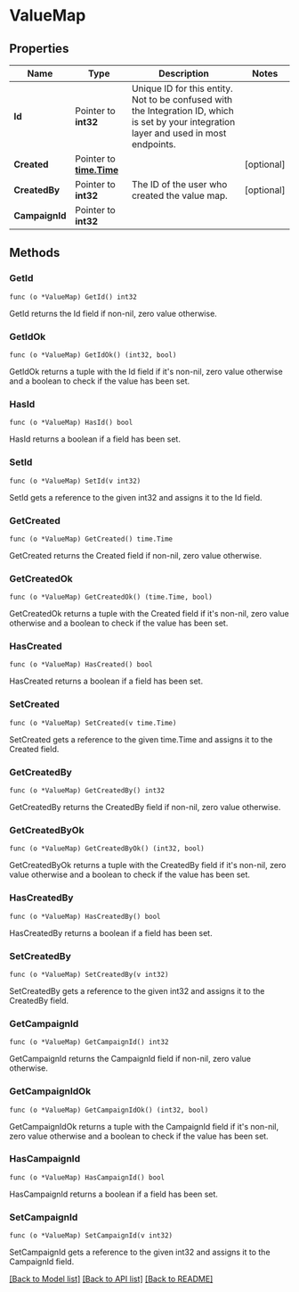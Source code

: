 # ValueMap

## Properties

Name | Type | Description | Notes
------------ | ------------- | ------------- | -------------
**Id** | Pointer to **int32** | Unique ID for this entity. Not to be confused with the Integration ID, which is set by your integration layer and used in most endpoints. | 
**Created** | Pointer to [**time.Time**](time.Time.md) |  | [optional] 
**CreatedBy** | Pointer to **int32** | The ID of the user who created the value map. | [optional] 
**CampaignId** | Pointer to **int32** |  | 

## Methods

### GetId

`func (o *ValueMap) GetId() int32`

GetId returns the Id field if non-nil, zero value otherwise.

### GetIdOk

`func (o *ValueMap) GetIdOk() (int32, bool)`

GetIdOk returns a tuple with the Id field if it's non-nil, zero value otherwise
and a boolean to check if the value has been set.

### HasId

`func (o *ValueMap) HasId() bool`

HasId returns a boolean if a field has been set.

### SetId

`func (o *ValueMap) SetId(v int32)`

SetId gets a reference to the given int32 and assigns it to the Id field.

### GetCreated

`func (o *ValueMap) GetCreated() time.Time`

GetCreated returns the Created field if non-nil, zero value otherwise.

### GetCreatedOk

`func (o *ValueMap) GetCreatedOk() (time.Time, bool)`

GetCreatedOk returns a tuple with the Created field if it's non-nil, zero value otherwise
and a boolean to check if the value has been set.

### HasCreated

`func (o *ValueMap) HasCreated() bool`

HasCreated returns a boolean if a field has been set.

### SetCreated

`func (o *ValueMap) SetCreated(v time.Time)`

SetCreated gets a reference to the given time.Time and assigns it to the Created field.

### GetCreatedBy

`func (o *ValueMap) GetCreatedBy() int32`

GetCreatedBy returns the CreatedBy field if non-nil, zero value otherwise.

### GetCreatedByOk

`func (o *ValueMap) GetCreatedByOk() (int32, bool)`

GetCreatedByOk returns a tuple with the CreatedBy field if it's non-nil, zero value otherwise
and a boolean to check if the value has been set.

### HasCreatedBy

`func (o *ValueMap) HasCreatedBy() bool`

HasCreatedBy returns a boolean if a field has been set.

### SetCreatedBy

`func (o *ValueMap) SetCreatedBy(v int32)`

SetCreatedBy gets a reference to the given int32 and assigns it to the CreatedBy field.

### GetCampaignId

`func (o *ValueMap) GetCampaignId() int32`

GetCampaignId returns the CampaignId field if non-nil, zero value otherwise.

### GetCampaignIdOk

`func (o *ValueMap) GetCampaignIdOk() (int32, bool)`

GetCampaignIdOk returns a tuple with the CampaignId field if it's non-nil, zero value otherwise
and a boolean to check if the value has been set.

### HasCampaignId

`func (o *ValueMap) HasCampaignId() bool`

HasCampaignId returns a boolean if a field has been set.

### SetCampaignId

`func (o *ValueMap) SetCampaignId(v int32)`

SetCampaignId gets a reference to the given int32 and assigns it to the CampaignId field.


[[Back to Model list]](../README.md#documentation-for-models) [[Back to API list]](../README.md#documentation-for-api-endpoints) [[Back to README]](../README.md)


